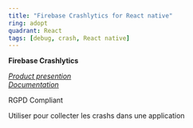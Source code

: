```yaml
---
title: "Firebase Crashlytics for React native"
ring: adopt
quadrant: React
tags: [debug, crash, React native]
---
```


<p><b>Firebase Crashlytics</b></p>
<em>
<a href="https://firebase.google.com/products/crashlytics">Product presention</a> </br>
<a href="https://rnfirebase.io/crashlytics/usage">Documentation</a>
</em>
<p>RGPD Compliant</p>
<p> Utiliser pour collecter les crashs dans une application
</p>
